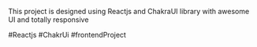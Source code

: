 This project is designed using Reactjs and ChakraUI library with awesome UI and totally responsive

#Reactjs #ChakrUi #frontendProject

